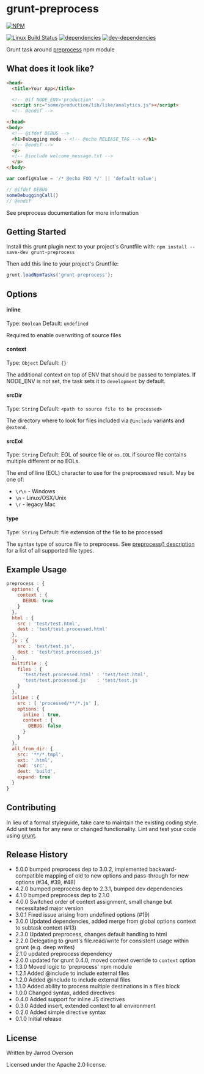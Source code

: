 # grunt-preprocess
[![NPM][npm-image]][npm-url]

[![Linux Build Status][linux-ci-image]][linux-ci-url] [![dependencies][deps-image]][deps-url] [![dev-dependencies][dev-deps-image]][dev-deps-url]


Grunt task around [preprocess](https://github.com/jsoverson/preprocess) npm module

## What does it look like?

```html
<head>
  <title>Your App</title>

  <!-- @if NODE_ENV='production' -->
  <script src="some/production/lib/like/analytics.js"></script>
  <!-- @endif -->

</head>
<body>
  <!-- @ifdef DEBUG -->
  <h1>Debugging mode - <!-- @echo RELEASE_TAG --> </h1>
  <!-- @endif -->
  <p>
  <!-- @include welcome_message.txt -->
  </p>
</body>
```

```js
var configValue = '/* @echo FOO */' || 'default value';

// @ifdef DEBUG
someDebuggingCall()
// @endif

```

See preprocess documentation for more information


## Getting Started
Install this grunt plugin next to your project's Gruntfile with: `npm install --save-dev grunt-preprocess`

Then add this line to your project's Gruntfile:

```javascript
grunt.loadNpmTasks('grunt-preprocess');
```

## Options

#### inline
Type: `Boolean`
Default: `undefined`

Required to enable overwriting of source files

#### context
Type: `Object`
Default: `{}`

The additional context on top of ENV that should be passed to templates. If NODE_ENV is not set, the task sets it to `development` by default.

#### srcDir
Type: `String`
Default: `<path to source file to be processed>`

The directory where to look for files included via `@include` variants and `@extend`.

#### srcEol
Type: `String`
Default: EOL of source file or `os.EOL` if source file contains multiple different or no EOLs.

The end of line (EOL) character to use for the preprocessed result. May be one of:
 - `\r\n` - Windows
 - `\n` - Linux/OSX/Unix
 - `\r` - legacy Mac

#### type
Type: `String`
Default: file extension of the file to be processed 

The syntax type of source file to preprocess. See [preprocess() description](https://github.com/jsoverson/preprocess#optionstype) for a list of all supported file types.

## Example Usage

```js
preprocess : {
  options: {
    context : {
      DEBUG: true
    }
  },
  html : {
    src : 'test/test.html',
    dest : 'test/test.processed.html'
  },
  js : {
    src : 'test/test.js',
    dest : 'test/test.processed.js'
  },
  multifile : {
    files : {
      'test/test.processed.html' : 'test/test.html',
      'test/test.processed.js'   : 'test/test.js'
    }
  },
  inline : {
    src : [ 'processed/**/*.js' ],
    options: {
      inline : true,
      context : {
        DEBUG: false
      }
    }
  },
  all_from_dir: {
    src: '**/*.tmpl',
    ext: '.html',
    cwd: 'src',
    dest: 'build',
    expand: true
  }
}
```


[grunt]: https://github.com/gruntjs/grunt

## Contributing
In lieu of a formal styleguide, take care to maintain the existing coding style. Add unit tests for any new or changed functionality. Lint and test your code using [grunt][grunt].

## Release History

 - 5.0.0 bumped preprocess dep to 3.0.2, implemented backward-compatible mapping of old to new options and pass-through for new options (#34, #39, #48)
 - 4.2.0 bumped preprocess dep to 2.3.1, bumped dev dependencies
 - 4.1.0 bumped preprocess dep to 2.1.0
 - 4.0.0 Switched order of context assignment, small change but necessitated major version
 - 3.0.1 Fixed issue arising from undefined options (#19)
 - 3.0.0 Updated dependencies, added merge from global options context to subtask context (#13)
 - 2.3.0 Updated preprocess, changes default handling to html
 - 2.2.0 Delegating to grunt's file.read/write for consistent usage within grunt (e.g. deep writes)
 - 2.1.0 updated preprocess dependency
 - 2.0.0 updated for grunt 0.4.0, moved context override to `context` option
 - 1.3.0 Moved logic to 'preprocess' npm module
 - 1.2.1 Added @include to include external files
 - 1.2.0 Added @include to include external files
 - 1.1.0 Added ability to process multiple destinations in a files block
 - 1.0.0 Changed syntax, added directives
 - 0.4.0 Added support for inline JS directives
 - 0.3.0 Added insert, extended context to all environment
 - 0.2.0 Added simple directive syntax
 - 0.1.0 Initial release

## License

Written by Jarrod Overson

Licensed under the Apache 2.0 license.

[npm-image]: https://nodei.co/npm/grunt-preprocess.png?downloads=true
[npm-url]: https://www.npmjs.com/package/grunt-preprocess
[linux-ci-image]: https://img.shields.io/travis/jsoverson/grunt-preprocess/master.svg?style=flat-square
[linux-ci-url]: https://travis-ci.org/jsoverson/grunt-preprocess
[deps-image]: https://img.shields.io/david/jsoverson/grunt-preprocess.svg?style=flat-square
[deps-url]: https://david-dm.org/jsoverson/grunt-preprocess
[dev-deps-image]: https://img.shields.io/david/dev/jsoverson/grunt-preprocess.svg?style=flat-square
[dev-deps-url]: https://david-dm.org/jsoverson/grunt-preprocess#info=devDependencies
